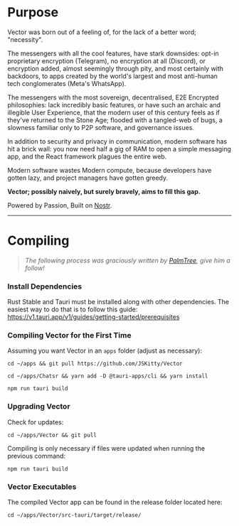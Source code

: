 # Purpose

Vector was born out of a feeling of, for the lack of a better word; "necessity".

The messengers with all the cool features, have stark downsides: opt-in proprietary encryption (Telegram), no encryption at all (Discord), or encryption added, almost seemingly through pity, and most certainly with backdoors, to apps created by the world's largest and most anti-human tech conglomerates (Meta's WhatsApp).

The messengers with the most sovereign, decentralised, E2E Encrypted philosophies: lack incredibly basic features, or have such an archaic and illegible User Experience, that the modern user of this century feels as if they've returned to the Stone Age; flooded with a tangled-web of bugs, a slowness familiar only to P2P software, and governance issues.

In addition to security and privacy in communication, modern software has hit a brick wall: you now need half a gig of RAM to open a simple messaging app, and the React framework plagues the entire web.

Modern software wastes Modern compute, because developers have gotten lazy, and project managers have gotten greedy.

**Vector; possibly naively, but surely bravely, aims to fill this gap.**

Powered by Passion, Built on [Nostr](https://nostr.com/).

---

# Compiling

> *The following process was graciously written by [PalmTree](https://primal.net/p/npub1e3zglze5g2mq894pfw42kw8uwmyd8uc6m8mupctjfkfplgddglds4v7wja), give him a follow!*

### Install Dependencies

Rust Stable and Tauri must be installed along with other dependencies. The easiest way to do that is to follow this guide:    
<https://v1.tauri.app/v1/guides/getting-started/prerequisites>  

### Compiling Vector for the First Time

Assuming you want Vector in an `apps` folder (adjust as necessary):  

```
cd ~/apps && git pull https://github.com/JSKitty/Vector
```

```
cd ~/apps/Chatsr && yarn add -D @tauri-apps/cli && yarn install
```

```
npm run tauri build
```

### Upgrading Vector

Check for updates:  

```
cd ~/apps/Vector && git pull
```

Compiling is only necessary if files were updated when running the previous command:

```
npm run tauri build
```

### Vector Executables

The compiled Vector app can be found in the release folder located here:  

```
cd ~/apps/Vector/src-tauri/target/release/
```
